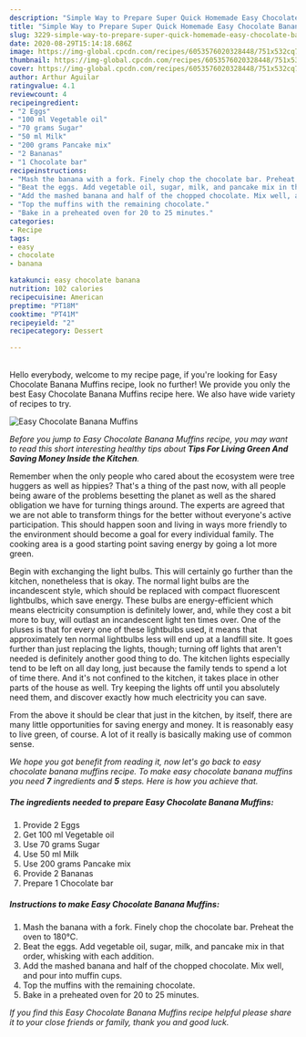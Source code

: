 ```yaml
---
description: "Simple Way to Prepare Super Quick Homemade Easy Chocolate Banana Muffins"
title: "Simple Way to Prepare Super Quick Homemade Easy Chocolate Banana Muffins"
slug: 3229-simple-way-to-prepare-super-quick-homemade-easy-chocolate-banana-muffins
date: 2020-08-29T15:14:18.686Z
image: https://img-global.cpcdn.com/recipes/6053576020328448/751x532cq70/easy-chocolate-banana-muffins-recipe-main-photo.jpg
thumbnail: https://img-global.cpcdn.com/recipes/6053576020328448/751x532cq70/easy-chocolate-banana-muffins-recipe-main-photo.jpg
cover: https://img-global.cpcdn.com/recipes/6053576020328448/751x532cq70/easy-chocolate-banana-muffins-recipe-main-photo.jpg
author: Arthur Aguilar
ratingvalue: 4.1
reviewcount: 4
recipeingredient:
- "2 Eggs"
- "100 ml Vegetable oil"
- "70 grams Sugar"
- "50 ml Milk"
- "200 grams Pancake mix"
- "2 Bananas"
- "1 Chocolate bar"
recipeinstructions:
- "Mash the banana with a fork. Finely chop the chocolate bar. Preheat the oven to 180℃."
- "Beat the eggs. Add vegetable oil, sugar, milk, and pancake mix in that order, whisking with each addition."
- "Add the mashed banana and half of the chopped chocolate. Mix well, and pour into muffin cups."
- "Top the muffins with the remaining chocolate."
- "Bake in a preheated oven for 20 to 25 minutes."
categories:
- Recipe
tags:
- easy
- chocolate
- banana

katakunci: easy chocolate banana 
nutrition: 102 calories
recipecuisine: American
preptime: "PT18M"
cooktime: "PT41M"
recipeyield: "2"
recipecategory: Dessert

---
```

<br>
Hello everybody, welcome to my recipe page, if you're looking for Easy Chocolate Banana Muffins recipe, look no further! We provide you only the best Easy Chocolate Banana Muffins recipe here. We also have wide variety of recipes to try.
<br>


![Easy Chocolate Banana Muffins](https://img-global.cpcdn.com/recipes/6053576020328448/751x532cq70/easy-chocolate-banana-muffins-recipe-main-photo.jpg)

<i>Before you jump to Easy Chocolate Banana Muffins recipe, you may want to read this short interesting healthy tips about 
<strong>Tips For Living Green And Saving Money Inside the Kitchen</strong>.</i>
</br>

Remember when the only people who cared about the ecosystem were tree huggers as well as hippies? That's a thing of the past now, with all people being aware of the problems besetting the planet as well as the shared obligation we have for turning things around. The experts are agreed that we are not able to transform things for the better without everyone's active participation. This should happen soon and living in ways more friendly to the environment should become a goal for every individual family. The cooking area is a good starting point saving energy by going a lot more green.

Begin with exchanging the light bulbs. This will certainly go further than the kitchen, nonetheless that is okay. The normal light bulbs are the incandescent style, which should be replaced with compact fluorescent lightbulbs, which save energy. These bulbs are energy-efficient which means electricity consumption is definitely lower, and, while they cost a bit more to buy, will outlast an incandescent light ten times over. One of the pluses is that for every one of these lightbulbs used, it means that approximately ten normal lightbulbs less will end up at a landfill site. It goes further than just replacing the lights, though; turning off lights that aren't needed is definitely another good thing to do. The kitchen lights especially tend to be left on all day long, just because the family tends to spend a lot of time there. And it's not confined to the kitchen, it takes place in other parts of the house as well. Try keeping the lights off until you absolutely need them, and discover exactly how much electricity you can save.

From the above it should be clear that just in the kitchen, by itself, there are many little opportunities for saving energy and money. It is reasonably easy to live green, of course. A lot of it really is basically making use of common sense.


<i>We hope you got benefit from reading it, now let's go back to easy chocolate banana muffins recipe. To make easy chocolate banana muffins you need <strong>7</strong> ingredients and <strong>5</strong> steps. Here is how you achieve that.
</i>

##### The ingredients needed to prepare Easy Chocolate Banana Muffins:

1. Provide 2 Eggs
1. Get 100 ml Vegetable oil
1. Use 70 grams Sugar
1. Use 50 ml Milk
1. Use 200 grams Pancake mix
1. Provide 2 Bananas
1. Prepare 1 Chocolate bar


##### Instructions to make Easy Chocolate Banana Muffins:

1. Mash the banana with a fork. Finely chop the chocolate bar. Preheat the oven to 180℃.
1. Beat the eggs. Add vegetable oil, sugar, milk, and pancake mix in that order, whisking with each addition.
1. Add the mashed banana and half of the chopped chocolate. Mix well, and pour into muffin cups.
1. Top the muffins with the remaining chocolate.
1. Bake in a preheated oven for 20 to 25 minutes.


<i>If you find this Easy Chocolate Banana Muffins recipe helpful please share it to your close friends or family, thank you and good luck.</i>

